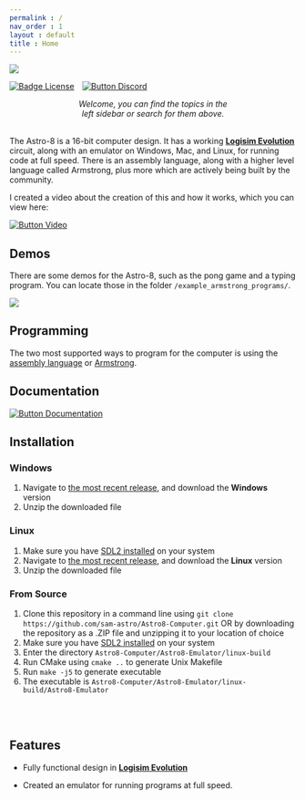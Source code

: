 ```yaml
---
permalink : /
nav_order : 1
layout : default
title : Home
---
```



<img src="https://github.com/sam-astro/Astro8-Computer/blob/Documentation/images/Astro8-Docs-Logo-Small.png?raw=true"/>

[![Badge License]][License]   [![Button Discord]][Discord Server]

<div align = center>
<i>Welcome, you can find the topics in the</i> <br>
<i>left sidebar or search for them above.</i>
</div>


<br>

The Astro-8 is a 16-bit computer design. It has a working **[Logisim Evolution]** circuit, along with an emulator on Windows, Mac, and Linux, for running code at full speed. There is an assembly language, along with a higher level language called Armstrong, plus more which are actively being built by the community.

I created a video about the creation of this and how it works, which you can view here:

[![Button Video]][Video]

## Demos
There are some demos for the Astro-8, such as the pong game and a typing program. You can locate those in the folder `/example_armstrong_programs/`.

<img src="https://raw.githubusercontent.com/sam-astro/Astro8-Computer/main/images/pong.gif"/>


## Programming
The two most supported ways to program for the computer is using the [assembly language](https://sam-astro.github.io/Astro8-Computer/docs/Architecture/Instruction%20Set.html) or [Armstrong](https://sam-astro.github.io/Astro8-Computer/docs/Programming/README.html).

## Documentation
[![Button Documentation]][Documentation] 

## Installation
### Windows
1. Navigate to [the most recent release](https://github.com/sam-astro/Astro8-Computer/releases), and download the **Windows** version
2. Unzip the downloaded file
### Linux
1. Make sure you have [SDL2 installed](https://wiki.libsdl.org/Installation#supported_platforms) on your system
2. Navigate to [the most recent release](https://github.com/sam-astro/Astro8-Computer/releases), and download the **Linux** version
3. Unzip the downloaded file
### From Source
1. Clone this repository in a command line using `git clone https://github.com/sam-astro/Astro8-Computer.git` OR by downloading the repository as a .ZIP file and unzipping it to your location of choice
2. Make sure you have [SDL2 installed](https://wiki.libsdl.org/Installation#supported_platforms) on your system
3. Enter the directory `Astro8-Computer/Astro8-Emulator/linux-build`
4. Run CMake using `cmake ..` to generate Unix Makefile
5. Run `make -j5` to generate executable
6. The executable is `Astro8-Computer/Astro8-Emulator/linux-build/Astro8-Emulator`

<br>
<br>


## Features

- Fully functional design in **[Logisim Evolution]**

- Created an emulator for running programs at full speed.

<br>


<!----------------------------------------------------------------------------->

[Logisim Evolution]: https://github.com/logisim-evolution/logisim-evolution
[Documentation]: https://sam-astro.github.io/Astro8-Computer/
[Video]: https://www.youtube.com/watch?v=Zt0JfmV7CyI

[License]: LICENSE
[Discord Server]: https://discord.gg/9p82dTEdkN


<!----------------------------------[ Badges ]--------------------------------->

[Badge License]: https://img.shields.io/github/license/sam-astro/Astro8-Computer

<!---------------------------------[ Buttons ]--------------------------------->

[Button Documentation]: https://img.shields.io/badge/Documentation-008FC7?style=flat-square&logoColor=white&logo=GitBook
[Button Video]: https://img.shields.io/badge/Video-c91111?style=flat-square&logoColor=white&logo=YouTube
[Button Discord]: https://img.shields.io/badge/Discord_Server-573f75.svg?style=social&logo=Discord
